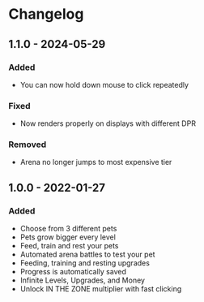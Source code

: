 # Changelog

## 1.1.0 - 2024-05-29

### Added
- You can now hold down mouse to click repeatedly

### Fixed
- Now renders properly on displays with different DPR

### Removed
- Arena no longer jumps to most expensive tier

## 1.0.0 - 2022-01-27

### Added

- Choose from 3 different pets
- Pets grow bigger every level
- Feed, train and rest your pets
- Automated arena battles to test your pet
- Feeding, training and resting upgrades
- Progress is automatically saved
- Infinite Levels, Upgrades, and Money
- Unlock IN THE ZONE multiplier with fast clicking